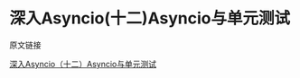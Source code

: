# 深入Asyncio(十二)Asyncio与单元测试

原文链接

[深入Asyncio（十二）Asyncio与单元测试](https://www.cnblogs.com/ikct2017/p/9829055.html)

